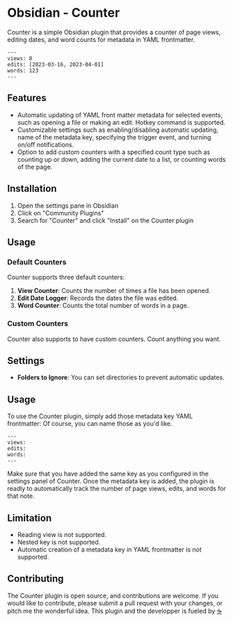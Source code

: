 # Obsidian - Counter

Counter is a simple Obsidian plugin that provides a counter of page views, editing dates, and word counts for metadata in YAML frontmatter.

```
---
views: 8
edits: [2023-03-16, 2023-04-01]
words: 123
---
```

## Features

- Automatic updating of YAML front matter metadata for selected events, such as opening a file or making an edit. Hotkey command is supported.
- Customizable settings such as enabling/disabling automatic updating, name of the metadata key, specifying the trigger event, and turning on/off notifications.
- Option to add custom counters with a specified count type such as counting up or down, adding the current date to a list, or counting words of the page.

## Installation

1. Open the settings pane in Obsidian
2. Click on "Community Plugins"
3. Search for "Counter" and click "Install" on the Counter plugin

## Usage

### Default Counters

Counter supports three default counters:

1. **View Counter**: Counts the number of times a file has been opened.
2. **Edit Date Logger**: Records the dates the file was edited.
3. **Word Counter**: Counts the total number of words in a page.

### Custom Counters

Counter also supports to have custom counters. Count anything you want.

## Settings

- **Folders to Ignore**: You can set directories to prevent automatic updates.

## Usage

To use the Counter plugin, simply add those metadata key YAML frontmatter:
Of course, you can name those as you'd like.
```
---
views: 
edits: 
words: 
---
```

Make sure that you have added the same key as you configured in the settings panel of Counter.
Once the metadata key is added, the plugin is readly to automatically track the number of page views, edits, and words for that note. 

## Limitation
- Reading view is not supported.
- Nested key is not supported.
- Automatic creation of a metadata key in YAML frontmatter is not supported.

## Contributing

The Counter plugin is open source, and contributions are welcome. If you would like to contribute, please submit a pull request with your changes, or pitch me the wonderful idea. This plugin and the developper is fueled by [☕️](https://www.buymeacoffee.com/rmutt1992m)
